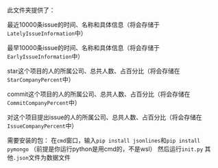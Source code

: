 此文件夹提供了：

最近10000条issue的时间、名称和具体信息（将会存储于`LatelyIssueInformation`中）

最早10000条issue的时间、名称和具体信息（将会存储于`EarlyIssueInformation`中）

star这个项目的人的所属公司、总共人数、占百分比（将会存储在`StarCompanyPercent`中）

commit这个项目的人的所属公司、总共人数、占百分比（将会存储在`CommitCompanyPercent`中）

对这个项目提出issue的人的所属公司、总共人数、占百分比（将会存储在`IssueCompanyPercent`中）

需要安装的包：
在`cmd`窗口，输入`pip install jsonlines`和`pip install pymongo`
（前提是你运行python是用cmd的，不是wsl）
然后运行`init.py`
其他`.json`文件为数据文件